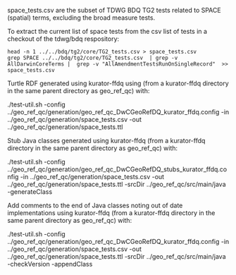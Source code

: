 space_tests.csv are the subset of TDWG BDQ TG2 tests related to SPACE (spatial) terms, excluding the broad measure tests.

To extract the current list of space tests from the csv list of tests in a checkout of the tdwg/bdq respository: 

    head -n 1 ../../bdq/tg2/core/TG2_tests.csv > space_tests.csv
    grep SPACE ../../bdq/tg2/core/TG2_tests.csv  | grep -v AllDarwinCoreTerms |  grep -v "AllAmendmentTestsRunOnSingleRecord"  >> space_tests.csv

Turtle RDF generated using kurator-ffdq using (from a kurator-ffdq directory in the same parent directory as geo_ref_qc) with:

   ./test-util.sh -config ../geo_ref_qc/generation/geo_ref_qc_DwCGeoRefDQ_kurator_ffdq.config -in ../geo_ref_qc/generation/space_tests.csv -out ../geo_ref_qc/generation/space_tests.ttl

Stub Java classes generated using kurator-ffdq (from a kurator-ffdq directory in the same parent directory as geo_ref_qc) with: 

   ./test-util.sh -config ../geo_ref_qc/generation/geo_ref_qc_DwCGeoRefDQ_stubs_kurator_ffdq.config -in ../geo_ref_qc/generation/space_tests.csv -out ../geo_ref_qc/generation/space_tests.ttl -srcDir ../geo_ref_qc/src/main/java -generateClass

Add comments to the end of Java classes noting out of date implementations using kurator-ffdq (from a kurator-ffdq directory in the same parent directory as geo_ref_qc) with: 

   ./test-util.sh -config ../geo_ref_qc/generation/geo_ref_qc_DwCGeoRefDQ_kurator_ffdq.config -in ../geo_ref_qc/generation/space_tests.csv -out ../geo_ref_qc/generation/space_tests.ttl -srcDir ../geo_ref_qc/src/main/java -checkVersion -appendClass

